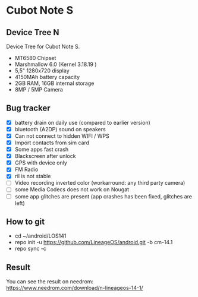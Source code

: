 Cubot Note S 
===========
Device Tree N
------------------

Device Tree for Cubot Note S.

- MT6580 Chipset
- Marshmallow 6.0 (Kernel 3.18.19 )
- 5,5" 1280x720 display
- 4150MAh battery capacity
- 2GB RAM, 16GB internal storage
- 8MP / 5MP Camera

Bug	tracker
---------------
- [x] battery drain on daily use (compared to earlier version)
- [x] bluetooth (A2DP) sound on speakers
- [x] Can not connect to hidden WIFI / WPS
- [x] Import contacts from sim card
- [x] Some apps fast crash
- [x] Blackscreen after unlock
- [x] GPS with device only
- [x] FM Radio
- [x] ril is not stable
- [ ] Video recording inverted color (workarround: any third party camera)
- [ ] some Media Codecs does not work on Nougat 
- [ ] some app glitches are present (app crashes has been fixed, glitches are left)

How to git
---------------
- cd ~/android/LOS141
- repo init -u https://github.com/LineageOS/android.git -b cm-14.1
- repo sync -c

Result
---------------
You can see the result on needrom:
https://www.needrom.com/download/n-lineageos-14-1/
